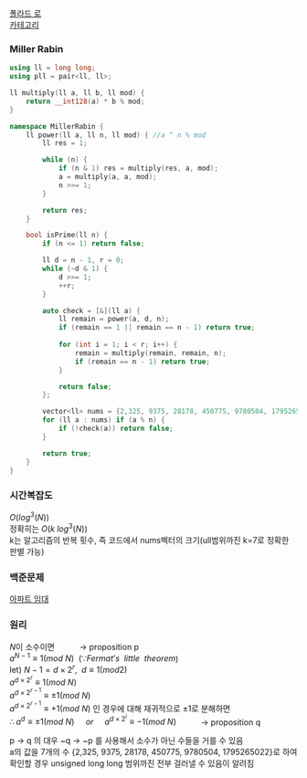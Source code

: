 [폴라드 로](/수학/정수론/PollardRho.md)   
[카테고리](/README.md)
### Miller Rabin
```cpp
using ll = long long;
using pll = pair<ll, ll>;

ll multiply(ll a, ll b, ll mod) {
    return __int128(a) * b % mod;
}

namespace MillerRabin {
    ll power(ll a, ll n, ll mod) { //a ^ n % mod
        ll res = 1;

        while (n) {
            if (n & 1) res = multiply(res, a, mod);
            a = multiply(a, a, mod);
            n >>= 1;
        }

        return res;
    }

    bool isPrime(ll n) {
        if (n <= 1) return false;

        ll d = n - 1, r = 0;
        while (~d & 1) {
            d >>= 1;
            ++r;
        }

        auto check = [&](ll a) {
            ll remain = power(a, d, n);
            if (remain == 1 || remain == n - 1) return true;
            
            for (int i = 1; i < r; i++) {
                remain = multiply(remain, remain, n);
                if (remain == n - 1) return true;
            }

            return false;
        };

        vector<ll> nums = {2,325, 9375, 28178, 450775, 9780504, 1795265022};
        for (ll a : nums) if (a % n) {
            if (!check(a)) return false;
        }

        return true;
    }
}
```
### 시간복잡도 
$O(log^3(N))$   
정확히는 $O(k~log^3(N))$   
k는 알고리즘의 반복 횟수, 즉 코드에서 nums벡터의 크기(ull범위까진 k=7로 정확한 판별 가능)

### 백준문제
[아파트 임대](https://www.acmicpc.net/problem/5615)

### 원리
$N$이 소수이면 $~~~~~~~~~~\rightarrow$ proposition p   
$a^{N-1}\equiv1(mod~N) ~~(\because Fermat’s~~little~~theorem$)   
let) $N - 1 = d \times 2^r, ~~d \equiv 1(mod 2)$   
$a^{d \times 2^r} \equiv 1(mod~N)$   
$a^{d \times 2^{r-1}} \equiv \pm1(mod~N)$   
$a^{d \times 2^{r-1}} \equiv +1(mod~N)$ 인 경우에 대해 재귀적으로 $\pm1$로 분해하면   
$\therefore a^{d} \equiv \pm1(mod~N)~~~~~or~~~~~a^{d \times 2^i} \equiv -1 (mod~N)$  $~~~~~~~~~~\rightarrow$ proposition q   

p -> q 의 대우 ~q -> ~p 를 사용해서 소수가 아닌 수들을 거를 수 있음   
a의 값을 7개의 수 {2,325, 9375, 28178, 450775, 9780504, 1795265022}로 하여 확인할 경우 unsigned long long 범위까진 전부 걸러낼 수 있음이 알려짐